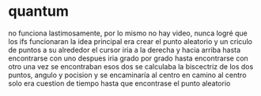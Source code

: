 # quantum
no funciona lastimosamente, por lo mismo no hay video, nunca logré que los ifs funcionaran
la idea principal era crear el punto aleatorio y un criculo de puntos a su alrededor
el cursor iria a la derecha y hacia arriba hasta encontrarse con uno
despues iria grado por grado hasta encontrarse con otro
una vez se encontraban esos dos se calculaba la biscectriz de los dos puntos, angulo y pocision y se encaminaría al centro
en camino al centro solo era cuestion de tiempo hasta que encontrase el punto aleatorio

